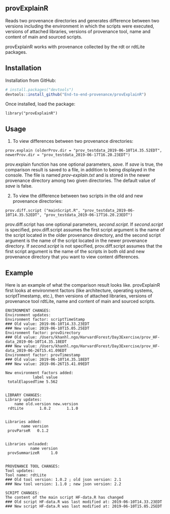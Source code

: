 ## provExplainR
Reads two provenance directories and generates difference between
two versions including the environment in which the scripts were executed,
versions of attached libraries, versions of provenance tool, name and content
of main and sourced scripts.

provExplainR works with provenance collected by the rdt or rdtLite packages.

## Installation
Installation from GitHub:

```r
# install.packages("devtools")
devtools::install_github("End-to-end-provenance/provExplainR")
```
Once installed, load the package:

```{r}
library("provExplainR")
```

## Usage

1. To view differences between two provenance directories:

```
prov.explain (olderProv.dir = "prov_testdata_2019-06-10T14.35.52EDT", newerProv.dir = "prov_testdata_2019-06-17T16.20.23EDT")
```

prov.explain function has one optional parameters, <i>save</i>. 
If <i>save</i> is true, the comparison result is saved to a file, in addition to
being displayed in the console. The file is named <i>prov-explain.txt</i> and 
is stored in the newer provenance directory among two given directories. 
The default value of <i>save</i> is false.

2. To view the difference between two scripts in the old and new provenance directories:

```
prov.diff.script ("mainScript.R", "prov_testdata_2019-06-10T14.35.52EDT", "prov_testdata_2019-06-17T16.20.23EDT")
```

prov.diff.script has one optional parameters, <i>second.script</i>.
If <i>second.script</i> is specified, prov.diff.script assumes the first script 
argument is the name of the script located in the older provenance directory, 
and the second script argument is the name of the script located in the newer 
provenance directory. If <i>second.script</i> is not specified,
prov.diff.script assumes that the first script argument is the name of the scripts 
in both old and new provenance directory that you want to view content differences. 

## Example

Here is an example of what the comparison result looks like. provExplainR first looks
at environment factors (like architecture, operating systems, scriptTimestamp, etc.),
then versions of attached libraries, versions of provenance tool rdtLite, name and 
content of main and sourced scripts. 

```
ENVIRONMENT CHANGES: 
Environment updates:
Environment factor: scriptTimeStamp
### Old value: 2019-06-10T14.33.23EDT
### New value: 2019-06-10T15.05.25EDT
Environment factor: provDirectory
### Old value: /Users/khanhl.ngo/HarvardForest/Day3Exercise/prov_HF-data_2019-06-10T14.35.18EDT
### New value: /Users/khanhl.ngo/HarvardForest/Day3Exercise/prov_HF-data_2019-06-26T15.41.09EDT
Environment factor: provTimestamp
### Old value: 2019-06-10T14.35.18EDT
### New value: 2019-06-26T15.41.09EDT

New environment factors added:
            label value
 totalElapsedTime 5.562


LIBRARY CHANGES: 
Library updates:
    name old.version new.version
 rdtLite       1.0.2       1.1.0


Libraries added:
       name version
 provParseR   0.1.2


Libraries unloaded:
           name version
 provSummarizeR     1.0


PROVENANCE TOOL CHANGES: 
Tool updates: 
Tool name: rdtLite
### Old tool version: 1.0.2 ; old json version: 2.1
### New tool version: 1.1.0 ; new json version: 2.2

SCRIPT CHANGES: 
The content of the main script HF-data.R has changed
### Old script HF-data.R was last modified at: 2019-06-10T14.33.23EDT
### New script HF-data.R was last modified at: 2019-06-10T15.05.25EDT
```